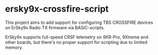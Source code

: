 # ersky9x-crossfire-script
This project aims to add support for configuring TBS CROSSFIRE devices on ErSky9x Radio TX firmware via BASIC-scripts.

ErSky9x supports full-speed CRSF telemetry on 9XR-Pro, 9Xtreme and other boards, but there's no proper support for scripting due to limited memory.
